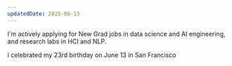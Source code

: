 ```yaml
---
updatedDate: 2025-06-13
---
```


I'm actively applying for New Grad jobs in data science and AI engineering, and research labs in HCI and NLP.

I celebrated my 23rd birthday on June 13 in San Francisco
